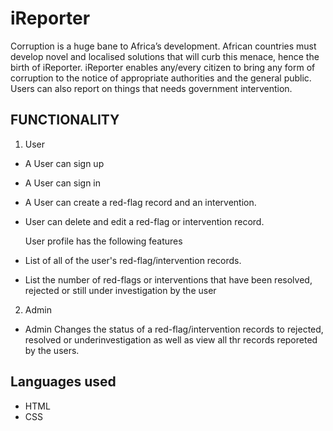 # iReporter

Corruption is a huge bane to Africa’s development. African countries must develop novel and localised solutions that will curb this menace, hence the birth of iReporter. iReporter enables any/every citizen to bring any form of corruption to the notice of appropriate authorities and the general public. Users can also report on things that needs government intervention.

## FUNCTIONALITY
1) User

- A User can sign up
- A User can sign in
- A User can create a red-flag record and an intervention. 
- User can delete and edit a red-flag or intervention record.

  User profile has the following features
- List of all of the user's red-flag/intervention records.
- List the number of red-flags or interventions that have been resolved, rejected or still under investigation by the user


2) Admin

- Admin Changes the status of a red-flag/intervention records to rejected, resolved or underinvestigation as well as view all 
  thr records reporeted by the users.


## Languages used ##
- HTML
- CSS

